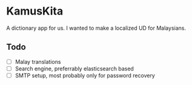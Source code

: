 # KamusKita

A dictionary app for us. I wanted to make a localized UD for Malaysians.

## Todo

- [ ] Malay translations
- [ ] Search engine, preferrably elasticsearch based
- [ ] SMTP setup, most probably only for password recovery
